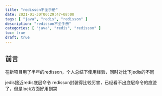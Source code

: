 ```yaml
---
title: "redisson不全手册"
date: 2021-01-30T00:29:47+08:00
tags: [ "java", "redis", "redisson" ]
description: "redisson不全手册"
categories: [ "java", "redis", "redisson" ]
toc: true
draft: true
---
```


## 前言
在新项目用了半年的redisson，个人总结下使用经验，同时对比下jedis的不同

jedis接近redis底层命令
redisson封装得比较厉害，已经看不出底层命令的痕迹了，但是lock方面好用到哭